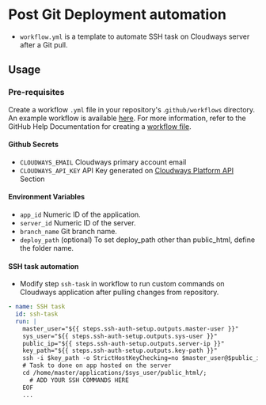 
# Post Git Deployment automation
* `workflow.yml` is a template to automate SSH task on Cloudways server after a Git pull.

## Usage

### Pre-requisites
Create a workflow `.yml` file in your repository's .`github/workflows` directory. An example workflow is available [here](https://github.com/elishaJ/cw_automations/blob/main/client/post_deployment/git/workflow.yml). For more information, refer to the GitHub Help Documentation for creating a [workflow file](https://docs.github.com/en/actions/using-workflows).

#### Github Secrets
* `CLOUDWAYS_EMAIL` Cloudways primary account email
* `CLOUDWAYS_API_KEY` API Key generated on [Cloudways Platform API](https://support.cloudways.com/en/articles/5136065-how-to-use-the-cloudways-api) Section

#### Environment Variables
* `app_id` Numeric ID of the application.
* `server_id` Numeric ID of the server.
* `branch_name` Git branch name.
* `deploy_path` (optional) To set deploy_path other than public_html, define the folder name.

#### SSH task automation
- Modify step `ssh-task` in workflow to run custom commands on Cloudways application after pulling changes from repository.
```yaml
- name: SSH task
  id: ssh-task
  run: | 
    master_user="${{ steps.ssh-auth-setup.outputs.master-user }}"
    sys_user="${{ steps.ssh-auth-setup.outputs.sys-user }}"
    public_ip="${{ steps.ssh-auth-setup.outputs.server-ip }}"
    key_path="${{ steps.ssh-auth-setup.outputs.key-path }}"
    ssh -i $key_path -o StrictHostKeyChecking=no $master_user@$public_ip 'bash -s' <<EOF
    # Task to done on app hosted on the server
    cd /home/master/applications/$sys_user/public_html/;
      # ADD YOUR SSH COMMANDS HERE
    EOF
    ...
```
